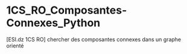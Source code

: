 # 1CS_RO_Composantes-Connexes_Python
[ESI.dz 1CS RO] chercher des composantes connexes dans un graphe orienté 
